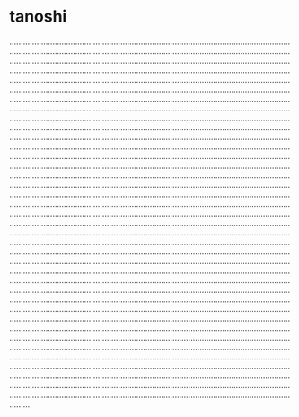 # tanoshi

.................................................................................................................................................................................................................................................................................................................................................................................................................................................................................................................................................................................................................................................................................................................................................................................................................................................................................................................................................................................................................................................................................................................................................................................................................................................................................................................................................................................................................................................................................................................................................................................................................................................................................................................................................................................................................................................................................................................................................................................................................................................................................................................................................................................................................................................................................................................................................................................................................................................................................................................................................................................................................................................................................................................................................................................................................................................................................................................................................................................................................................................................................................................................................................................................................................................................................................................................................................................................................................................................................................................................................................................................................................................................................................................................................................................................................................................................................................................................................................................................................................................................................................................................................................................................................................................................................................................................................................................................................................................................................................................................................................................................................................................................................................................................................................................................................................................................................................................